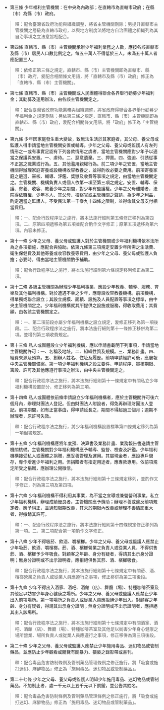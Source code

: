* 第三條 少年福利主管機關：在中央為內政部；在直轄市為直轄市政府；在縣（市）為縣（市）政府。

> 釋：配合臺灣省政府功能與組織調整，將省主管機關刪除；另提升直轄市主管機關之層級為直轄市政府，以與地方制度法將地方自治團體之組織列為其自治事項之立法意旨相配合。

* 第四條 直轄市、縣（市）主管機關承辦少年福利業務之人數，應按各該直轄市及縣（市）居民人口數比例定之，每五十萬人不得低於三人，未滿五十萬人者應配置三人。

> 釋：依修正第三條之規定，直轄市、縣（市）主管機關即為直轄市、縣（市）政府，爰配合相關條文用語，將「直轄市及縣（市）政府」修正為「直轄市、縣（市）主管機關」。

* 第七條 直轄市、縣（市）主管機關或人民團體得聯合各界舉行勸募少年福利金；其勸募及運用辦法，由各該主管機關定之。

> 釋：配合臺灣省政府功能業務與組織調整，將省政府得聯合各界舉行勸募少年福利金之規定刪除；另依第三條之規定，直轄市、縣（市）主管機關即為直轄市、縣（市）政府，爰配合相關條文用語，將「政府」修正為「主管機關」。

* 第九條 少年因家庭發生重大變故，致無法生活於其家庭者，其父母、養父母或監護人得申請當地主管機關安置或輔導。少年之父母、養父母或監護人有左列情形之一或有事實足認有下列各款情形之虞者，當地主管機關應對少年予以適當之保護與安置。一、虐待。二、惡意遺棄。三、押賣。四、強迫、引誘從事不正當之職業或行為。五、其他濫用親權行為。前二項少年之安置，當地主管機關得辦理家庭寄養或設機構收容教養之，並得酌收必要之費用。前項寄養家庭之遴選、審核、輔導、評鑑、獎懲及收費等事項之規定，由當地主管機關定之。主管機關、機構負責人或個人依第一項至第三項之規定，安置、輔導、保護、寄養、收容、教養少年之期間，對少年有監護權。少年之父母離婚者，法院得依職權、少年本人、其父母、檢察官或主管機關之聲請，為少年之利益，酌定適當之監護人，不受民法第一千零九十四條之限制，並得命其父母支付相當費用。

> 釋：一、配合行政程序法之施行，將本法施行細則第五條修正移列為第四項。二、原第四項遞移為第五項並配合酌作文字修正；原第五項遞移為第六項。內容未修正。

* 第十一條 少年之父母、養父母或監護人對於主管機關或少年福利機構依本法所為之各項措施，應配合與協助。依第九條第三項規定安置少年所需之生活費、衛生保健費及其他寄養或收容教養等費用，由少年之父母、養父母或監護人負擔；必要時，得由當地主管機關酌予補助。

> 釋：配合行政程序法之施行，將本法施行細則第六條規定移列修正為第二項。

* 第十二條 各級主管機關為辦理少年福利事業，應設少年教養、輔導、服務、育樂及其他福利機構。對於遭遇不幸之少年，應專設收容教養機構。前項機構，得單獨或聯合設立；其設立規模、面積、設施及人員配置等事項之標準，由中央主管機關定之。少年福利機構就其所提供之設施或服務，得收取費用；其費額，由各該主管機關定之。

> 釋：一、第二項前段亦屬少年福利機構之設立規定，爰修正移列為第一項後段。二、配合行政程序法之施行，將本法施行細則第十一條修正移併為第二項。並增列第三項收費規定。

* 第十三條 私人或團體設立少年福利機構，應以申請書載明下列事項，申請當地主管機關許可：一、名稱及地址。二、組織性質及規模。三、業務計畫。四、經費來源及預算。五、創辦人姓名、住址及履歷。前項申請經許可後，應層報中央主管機關備案。第一項少年福利機構之設立要件、申請程序、審核期限、籌設、許可及其他應遵行事項之辦法，由中央主管機關定之。

> 釋：配合行政程序法之施行，將本法施行細則第十一條規定中有關私立少年福利機構設置部分，修正移列為第三項。

* 第十四條 私人或團體依前條申請設立少年福利機構者，應於主管機關許可後六個月內，辦理財團法人登記。但由財團法人附設者，得免再辦理財團法人登記。前項期間，如有正當事由，得申請延長之，期間不得超過三個月；逾期不辦理者，原許可失效。

> 釋：配合行政程序法之施行，將少年福利機構設置標準第四條規定移列為第一項但書規定。

* 第十五條 少年福利機構應將年度預、決算書及業務計畫、業務報告書送請主管機關核備。主管機關對少年福利機構應予輔導、監督、檢查及評鑑。少年福利機構接受私人或團體之捐贈，應妥善管理及運用。其屬現金者，應設專戶儲存，專作增進少年福利之用。但捐贈者有指定用途者，應專款專用。依前項規定所受之捐贈，應辦理公開徵信。

> 釋：配合行政程序法之施行，將本法施行細則第十三條規定移列，並酌作文字修正，列為第三項及第四項。

* 第十六條 少年福利機構不得利用其事業，為不當之宣導或兼營營利事業。私立少年福利機構，辦理成績優良者，主管機關應予獎助；辦理不善或違反前項規定者，應予糾正，並通知限期改善，其未於期限內改善或辦理不善情節重大者，得撤銷其許可。

> 釋：一、配合行政程序法之施行，將本法施行細則第十四條規定修正移列為第一項。二、第二項配合第一項酌作文字修正。

* 第十八條 少年不得吸菸、飲酒、嚼檳榔。少年之父母、養父母或監護人應禁止少年吸菸、飲酒、嚼檳榔。菸、酒、檳榔營業之負責人或從業人員，不得供售菸、酒、檳榔予少年吸食。對顧客之年齡、身分有疑者，得請其出示身分證明；無身分證明或不出示證明者，應拒絕供售其菸、酒、檳榔吸食。

> 釋：配合行政程序法之施行，將本法施行細則第十七條規定中有關菸、酒、檳榔營業之負責人或從業人員應遵行之事項，修正移併為第三項後段。

* 第十九條 少年不得出入酒家、酒吧、酒館（店）、舞廳（場）、特種咖啡茶室及其他足以妨害少年身心健康之場所。少年之父母、養父母或監護人應禁止少年出入前項場所。第一項場所之負責人或從業人員應拒絕少年出入。對顧客之年齡、身分有疑者，得請其出示身分證明；無身分證明或不出示證明者，應拒絕其出入該場所。

> 釋：配合行政程序法之施行，將本法施行細則第十七條規定中有關酒家、酒吧、酒館（店）、舞廳（場）、特種咖啡茶室及其他足以妨害少年身心健康之場所營業、場所負責人或從業人員應遵行之事項，修正移併為第三項後段。

* 第二十條 少年之父母、養父母或監護人應禁止少年施用毒品、迷幻物品或管制藥品，並應防止少年觀看或閱覽有關暴力、猥褻之錄影帶或書刊。

> 釋：配合毒品危害防制條例及管制藥品管理條例之修正施行，將「吸食或施打迷幻、麻醉物品」修正為「施用毒品、迷幻物品或管制藥品」。

* 第二十七條 少年之父母、養父母或監護人明知少年施用毒品、迷幻物品或管制藥品，不加制止者，處一千元以上五千元以下罰鍰，並公告其姓名。

> 釋：配合毒品危害防制條例及管制藥品管理條例之修正施行，將「吸食或施打迷幻、麻醉物品」修正為「施用毒品、迷幻物品或管制藥品」。

